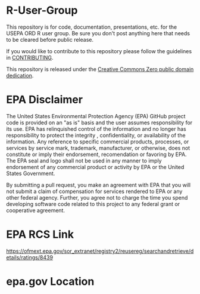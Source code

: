 R-User-Group
============

This repository is for code, documentation, presentations, etc. for the USEPA ORD R user group. Be sure you don't post anything here that needs to be cleared before public release.

If you would like to contribute to this repository please follow the guidelines in [CONTRIBUTING](CONTRIBUTING.md).

This repository is released under the [Creative Commons Zero public domain dedication](LICENSE).

# EPA Disclaimer

The United States Environmental Protection Agency (EPA) GitHub project code is provided on an "as is" basis and the user assumes responsibility for its use. EPA has relinquished control of the information and no longer has responsibility to protect the integrity , confidentiality, or availability of the information. Any reference to specific commercial products, processes, or services by service mark, trademark, manufacturer, or otherwise, does not constitute or imply their endorsement, recomendation or favoring by EPA. The EPA seal and logo shall not be used in any manner to imply endorsement of any commercial product or activity by EPA or the United States Government.

By submitting a pull request, you make an agreement with EPA that you will not submit a claim of compensation for services rendered to EPA or any other federal agency.  Further, you agree not to charge the time you spend developing software code related to this project to any federal grant or cooperative agreement.

# EPA RCS Link
<https://ofmext.epa.gov/sor_extranet/registry2/reusereg/searchandretrieve/details/ratings/8439>

# epa.gov Location
<not yet>
